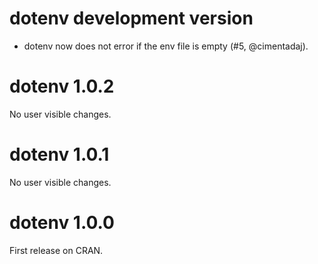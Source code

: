
# dotenv development version

* dotenv now does not error if the env file is empty (#5, @cimentadaj).

# dotenv 1.0.2

No user visible changes.

# dotenv 1.0.1

No user visible changes.

# dotenv 1.0.0

First release on CRAN.

